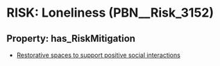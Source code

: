 # RISK: __Loneliness__ (PBN__Risk_3152)

## Property: has_RiskMitigation

* [Restorative spaces to support positive social interactions](PBN__Mitigation_1597)

